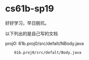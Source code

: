 # cs61b-sp19
好好学习，早日脱坑。


以下列出的是自己写的文档

proj0:  61b.proj0/src/defalt/NBody.java

        61b.proj0/src/defalt/Body.java
